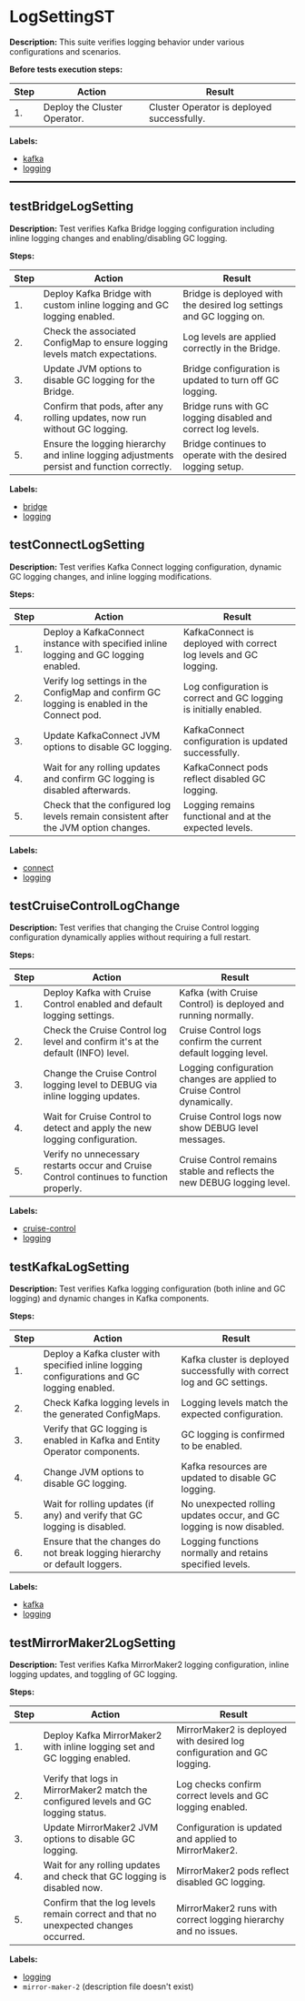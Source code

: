 # LogSettingST

**Description:** This suite verifies logging behavior under various configurations and scenarios.

**Before tests execution steps:**

| Step | Action | Result |
| - | - | - |
| 1. | Deploy the Cluster Operator. | Cluster Operator is deployed successfully. |

**Labels:**

* [kafka](labels/kafka.md)
* [logging](labels/logging.md)

<hr style="border:1px solid">

## testBridgeLogSetting

**Description:** Test verifies Kafka Bridge logging configuration including inline logging changes and enabling/disabling GC logging.

**Steps:**

| Step | Action | Result |
| - | - | - |
| 1. | Deploy Kafka Bridge with custom inline logging and GC logging enabled. | Bridge is deployed with the desired log settings and GC logging on. |
| 2. | Check the associated ConfigMap to ensure logging levels match expectations. | Log levels are applied correctly in the Bridge. |
| 3. | Update JVM options to disable GC logging for the Bridge. | Bridge configuration is updated to turn off GC logging. |
| 4. | Confirm that pods, after any rolling updates, now run without GC logging. | Bridge runs with GC logging disabled and correct log levels. |
| 5. | Ensure the logging hierarchy and inline logging adjustments persist and function correctly. | Bridge continues to operate with the desired logging setup. |

**Labels:**

* [bridge](labels/bridge.md)
* [logging](labels/logging.md)


## testConnectLogSetting

**Description:** Test verifies Kafka Connect logging configuration, dynamic GC logging changes, and inline logging modifications.

**Steps:**

| Step | Action | Result |
| - | - | - |
| 1. | Deploy a KafkaConnect instance with specified inline logging and GC logging enabled. | KafkaConnect is deployed with correct log levels and GC logging. |
| 2. | Verify log settings in the ConfigMap and confirm GC logging is enabled in the Connect pod. | Log configuration is correct and GC logging is initially enabled. |
| 3. | Update KafkaConnect JVM options to disable GC logging. | KafkaConnect configuration is updated successfully. |
| 4. | Wait for any rolling updates and confirm GC logging is disabled afterwards. | KafkaConnect pods reflect disabled GC logging. |
| 5. | Check that the configured log levels remain consistent after the JVM option changes. | Logging remains functional and at the expected levels. |

**Labels:**

* [connect](labels/connect.md)
* [logging](labels/logging.md)


## testCruiseControlLogChange

**Description:** Test verifies that changing the Cruise Control logging configuration dynamically applies without requiring a full restart.

**Steps:**

| Step | Action | Result |
| - | - | - |
| 1. | Deploy Kafka with Cruise Control enabled and default logging settings. | Kafka (with Cruise Control) is deployed and running normally. |
| 2. | Check the Cruise Control log level and confirm it's at the default (INFO) level. | Cruise Control logs confirm the current default logging level. |
| 3. | Change the Cruise Control logging level to DEBUG via inline logging updates. | Logging configuration changes are applied to Cruise Control dynamically. |
| 4. | Wait for Cruise Control to detect and apply the new logging configuration. | Cruise Control logs now show DEBUG level messages. |
| 5. | Verify no unnecessary restarts occur and Cruise Control continues to function properly. | Cruise Control remains stable and reflects the new DEBUG logging level. |

**Labels:**

* [cruise-control](labels/cruise-control.md)
* [logging](labels/logging.md)


## testKafkaLogSetting

**Description:** Test verifies Kafka logging configuration (both inline and GC logging) and dynamic changes in Kafka components.

**Steps:**

| Step | Action | Result |
| - | - | - |
| 1. | Deploy a Kafka cluster with specified inline logging configurations and GC logging enabled. | Kafka cluster is deployed successfully with correct log and GC settings. |
| 2. | Check Kafka logging levels in the generated ConfigMaps. | Logging levels match the expected configuration. |
| 3. | Verify that GC logging is enabled in Kafka and Entity Operator components. | GC logging is confirmed to be enabled. |
| 4. | Change JVM options to disable GC logging. | Kafka resources are updated to disable GC logging. |
| 5. | Wait for rolling updates (if any) and verify that GC logging is disabled. | No unexpected rolling updates occur, and GC logging is now disabled. |
| 6. | Ensure that the changes do not break logging hierarchy or default loggers. | Logging functions normally and retains specified levels. |

**Labels:**

* [kafka](labels/kafka.md)
* [logging](labels/logging.md)


## testMirrorMaker2LogSetting

**Description:** Test verifies Kafka MirrorMaker2 logging configuration, inline logging updates, and toggling of GC logging.

**Steps:**

| Step | Action | Result |
| - | - | - |
| 1. | Deploy Kafka MirrorMaker2 with inline logging set and GC logging enabled. | MirrorMaker2 is deployed with desired log configuration and GC logging. |
| 2. | Verify that logs in MirrorMaker2 match the configured levels and GC logging status. | Log checks confirm correct levels and GC logging enabled. |
| 3. | Update MirrorMaker2 JVM options to disable GC logging. | Configuration is updated and applied to MirrorMaker2. |
| 4. | Wait for any rolling updates and check that GC logging is disabled now. | MirrorMaker2 pods reflect disabled GC logging. |
| 5. | Confirm that the log levels remain correct and that no unexpected changes occurred. | MirrorMaker2 runs with correct logging hierarchy and no issues. |

**Labels:**

* [logging](labels/logging.md)
* `mirror-maker-2` (description file doesn't exist)

